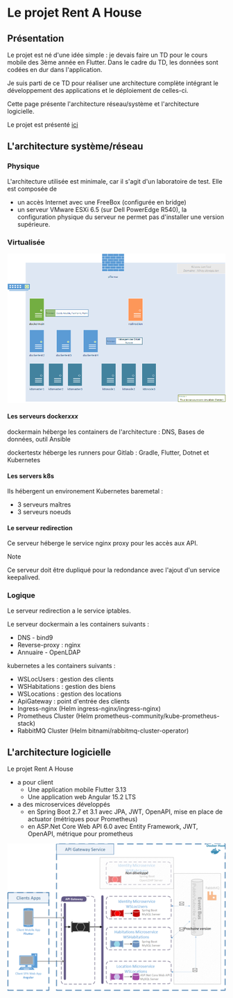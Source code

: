 # Le projet Rent A House
## Présentation
Le projet est né d'une idée simple : je devais faire un TD pour le cours mobile des 3ème année en Flutter.
Dans le cadre du TD, les données sont codées en dur dans l'application.

Je suis parti de ce TD pour réaliser une architecture complète intégrant le développement des applications et 
le déploiement de celles-ci.

Cette page présente l'architecture réseau/système et l'architecture logicielle.

Le projet est présenté  [ici](projet/presentation.md)


## L'architecture système/réseau
### Physique
L'architecture utilisée est minimale, car il s'agit d'un laboratoire de test.
Elle est composée de
- un accès Internet avec une FreeBox (configurée en bridge)
- un serveur VMware ESXi 6.5 (sur Dell PowerEdge R540), la configuration physique du serveur ne permet pas d'installer une version supérieure.

### Virtualisée

![Architecture virtualisee](images/architecture/architecture-virtualisee.png)

#### Les serveurs docker*xxx*
dockermain héberge les containers de l'architecture : DNS, Bases de données, outil Ansible

dockertest*x* héberge les runners pour Gitlab : Gradle, Flutter, Dotnet et Kubernetes

#### Les servers k8s
Ils hébergent un environement Kubernetes baremetal :
- 3 serveurs maîtres
- 3 serveurs noeuds

#### Le serveur redirection
Ce serveur héberge le service nginx proxy pour les accès aux API.
> [!NOTE]
> Ce serveur doit être dupliqué pour la redondance avec l'ajout d'un service keepalived.

### Logique

Le serveur redirection a le service iptables.

Le serveur dockermain a les containers suivants :
- DNS - bind9
- Reverse-proxy : nginx
- Annuaire - OpenLDAP

kubernetes a les containers suivants :
- WSLocUsers : gestion des clients
- WSHabitations : gestion des biens
- WSLocations : gestion des locations
- ApiGateway : point d'entrée des clients
- Ingress-nginx (Helm ingress-nginx/ingress-nginx)
- Prometheus Cluster (Helm prometheus-community/kube-prometheus-stack)
- RabbitMQ Cluster (Helm bitnami/rabbitmq-cluster-operator)

## L'architecture logicielle

Le projet Rent A House
- a pour client
  - Une application mobile Flutter 3.13
  - Une application web Angular 15.2 LTS
- a des microservices développés 
  - en Spring Boot 2.7 et 3.1 avec JPA, JWT, OpenAPI, mise en place de actuator (métriques pour Prometheus)
  - en ASP.Net Core Web API 6.0 avec Entity Framework, JWT, OpenAPI, métrique pour prometheus

![Architecture microservices](images/architecture/architecture-microservices.png)
